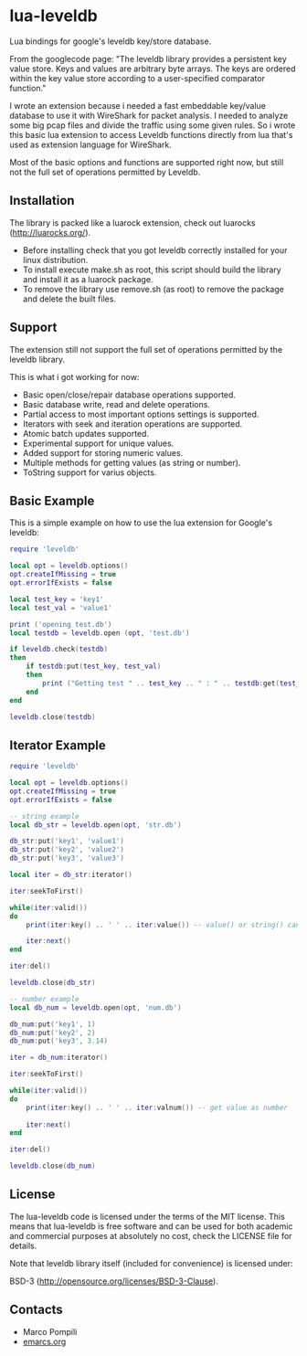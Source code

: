 lua-leveldb
===========

Lua bindings for google's leveldb key/store database.

From the googlecode page:
"The leveldb library provides a persistent key value store. Keys and values are arbitrary byte arrays.
The keys are ordered within the key value store according to a user-specified comparator function."

I wrote an extension because i needed a fast embeddable key/value database to use it with WireShark for packet analysis.
I needed to analyze some big pcap files and divide the traffic using some given rules.
So i wrote this basic lua extension to access Leveldb functions directly from lua that's used as extension language for WireShark.

Most of the basic options and functions are supported right now, but still not the full set of operations permitted by Leveldb.

Installation
------------
The library is packed like a luarock extension, check out luarocks (http://luarocks.org/).
  * Before installing check that you got leveldb correctly installed for your linux distribution.
  * To install execute make.sh as root, this script should build the library and install it as a luarock package.
  * To remove the library use remove.sh (as root) to remove the package and delete the built files.

Support
-------
The extension still not support the full set of operations permitted by the leveldb library.

This is what i got working for now:
  * Basic open/close/repair database operations supported.  
  * Basic database write, read and delete operations.
  * Partial access to most important options settings is supported.
  * Iterators with seek and iteration operations are supported.
  * Atomic batch updates supported.
  * Experimental support for unique values.
  * Added support for storing numeric values.
  * Multiple methods for getting values (as string or number).
  * ToString support for varius objects.

Basic Example
-------------
This is a simple example on how to use the lua extension for Google's leveldb:

```lua
require 'leveldb'

local opt = leveldb.options()
opt.createIfMissing = true
opt.errorIfExists = false

local test_key = 'key1'
local test_val = 'value1'

print ('opening test.db')
local testdb = leveldb.open (opt, 'test.db')

if leveldb.check(testdb)
then
	if testdb:put(test_key, test_val)
	then
		print ("Getting test " .. test_key .. " : " .. testdb:get(test_key))
	end
end

leveldb.close(testdb)
```

Iterator Example
----------------
```lua
require 'leveldb'

local opt = leveldb.options()
opt.createIfMissing = true
opt.errorIfExists = false

-- string example
local db_str = leveldb.open(opt, 'str.db')

db_str:put('key1', 'value1')
db_str:put('key2', 'value2')
db_str:put('key3', 'value3')

local iter = db_str:iterator()

iter:seekToFirst()

while(iter:valid())
do
    print(iter:key() .. ' ' .. iter:value()) -- value() or string() can be used

    iter:next()
end

iter:del()

leveldb.close(db_str)

-- number example
local db_num = leveldb.open(opt, 'num.db')

db_num:put('key1', 1)
db_num:put('key2', 2)
db_num:put('key3', 3.14)

iter = db_num:iterator()

iter:seekToFirst()

while(iter:valid())
do
	print(iter:key() .. ' ' .. iter:valnum()) -- get value as number
	
	iter:next()
end

iter:del()

leveldb.close(db_num)
```

License
-------
The lua-leveldb code is licensed under the terms of the MIT license. 
This means that lua-leveldb is free software and can be used for both academic and 
commercial purposes at absolutely no cost, check the LICENSE file for details.

Note that leveldb library itself (included for convenience) is licensed under:

BSD-3 (http://opensource.org/licenses/BSD-3-Clause).

Contacts
--------
- Marco Pompili
- [emarcs.org](http://www.emarcs.org)
